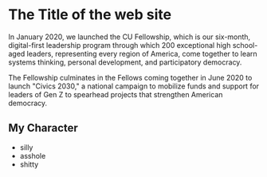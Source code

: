 # The Title of the web site

In January 2020, we launched the CU Fellowship, which is our six-month, 
digital-first leadership program through which 200 exceptional high 
school-aged leaders, representing every region of America, come together 
to learn systems thinking, personal development, and participatory democracy.

The Fellowship culminates in the Fellows coming together in June 2020 to 
launch "Civics 2030," a national campaign to mobilize funds and support for 
leaders of Gen Z to spearhead projects that strengthen American democracy.

## My Character
 * silly
 * asshole
 * shitty
 
